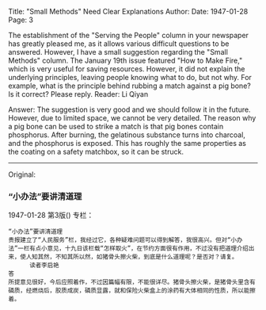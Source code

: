 Title: "Small Methods" Need Clear Explanations
Author: 
Date: 1947-01-28
Page: 3

The establishment of the "Serving the People" column in your newspaper has greatly pleased me, as it allows various difficult questions to be answered. However, I have a small suggestion regarding the "Small Methods" column. The January 19th issue featured "How to Make Fire," which is very useful for saving resources. However, it did not explain the underlying principles, leaving people knowing what to do, but not why. For example, what is the principle behind rubbing a match against a pig bone? Is it correct? Please reply.
        Reader: Li Qiyan

Answer:
The suggestion is very good and we should follow it in the future. However, due to limited space, we cannot be very detailed. The reason why a pig bone can be used to strike a match is that pig bones contain phosphorus. After burning, the gelatinous substance turns into charcoal, and the phosphorus is exposed. This has roughly the same properties as the coating on a safety matchbox, so it can be struck.



<hr /> 

Original: 


### “小办法”要讲清道理

1947-01-28
第3版()
专栏：

    “小办法”要讲清道理
    贵报建立了“人民服务”栏，我经过它，各种疑难问题可以得到解答，我很高兴。但对“小办法”一栏有点小意见，十九日该栏载“怎样取火”，在节约方面很有作用，不过没有把道理介绍出来，使人知其然，不知其所以然，如猪骨头擦火柴，到底是什么道理呢？是否对？请复。
          读者李启艳
    答
    所提意见很好，今后应照着作，不过因篇幅有限，不能很详尽。猪骨头擦火柴，是猪骨头里含有磷质，经燃烧后，胶质成炭，磷质显露，就和保险火柴盒上的涂药有大体相同的性质，所以能擦着。
